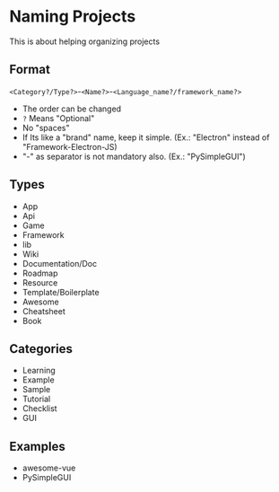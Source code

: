 # Naming Projects

This is about helping organizing projects

## Format

`<Category?/Type?>`-`<Name?>`-`<Language_name?/framework_name?>`

- The order can be changed
- `?` Means "Optional"
- No "spaces"
- If Its like a "brand" name, keep it simple. (Ex.: "Electron" instead of "Framework-Electron-JS)
- "-" as separator is not mandatory also. (Ex.: "PySimpleGUI")

## Types

- App
- Api
- Game
- Framework
- lib
- Wiki
- Documentation/Doc
- Roadmap
- Resource
- Template/Boilerplate
- Awesome
- Cheatsheet
- Book

## Categories

- Learning
- Example
- Sample
- Tutorial
- Checklist
- GUI

## Examples

- awesome-vue
- PySimpleGUI

